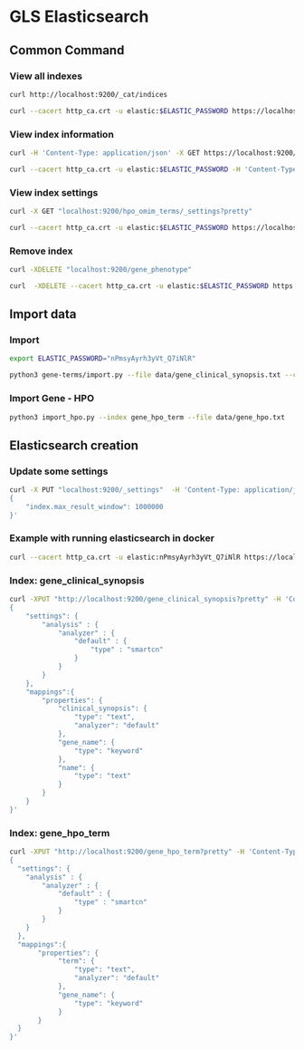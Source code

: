 # GLS Elasticsearch

## Common Command

### View all indexes
```bash
curl http://localhost:9200/_cat/indices

curl --cacert http_ca.crt -u elastic:$ELASTIC_PASSWORD https://localhost:9200/_cat/indices
```

### View index information
```bash
curl -H 'Content-Type: application/json' -X GET https://localhost:9200/phenotype_term?pretty

curl --cacert http_ca.crt -u elastic:$ELASTIC_PASSWORD -H 'Content-Type: application/json' -X GET https://localhost:9200/phenotype_term?pretty
```

### View index settings
```bash
curl -X GET "localhost:9200/hpo_omim_terms/_settings?pretty"

curl --cacert http_ca.crt -u elastic:$ELASTIC_PASSWORD https://localhost:9200/hpo_omim_terms/_settings?pretty
```

### Remove index
```bash
curl -XDELETE "localhost:9200/gene_phenotype"

curl  -XDELETE --cacert http_ca.crt -u elastic:$ELASTIC_PASSWORD https://localhost:9200/gene_phenotype
```

## Import data

### Import
```bash
export ELASTIC_PASSWORD="nPmsyAyrh3yVt_Q7iNlR"

python3 gene-terms/import.py --file data/gene_clinical_synopsis.txt --cacerts http_ca.crt --password $ELASTIC_PASSWORD
```

### Import Gene - HPO
```bash
python3 import_hpo.py --index gene_hpo_term --file data/gene_hpo.txt
```

## Elasticsearch creation

### Update some settings
```bash
curl -X PUT "localhost:9200/_settings"  -H 'Content-Type: application/json' -d'
{
    "index.max_result_window": 1000000
}'
```

### Example with running elasticsearch in docker
```bash
curl --cacert http_ca.crt -u elastic:nPmsyAyrh3yVt_Q7iNlR https://localhost:9200
```

### Index: gene_clinical_synopsis
```bash
curl -XPUT "http://localhost:9200/gene_clinical_synopsis?pretty" -H 'Content-Type: application/json' -d'
{
    "settings": {
        "analysis" : {
            "analyzer" : {
                "default" : {
                    "type" : "smartcn"
                }
            }
        }
    },
    "mappings":{
        "properties": {
            "clinical_synopsis": {
                "type": "text",
                "analyzer": "default"
            },
            "gene_name": {
                "type": "keyword"
            },
            "name": {
                "type": "text"
            }
        }
    }
}'
```

### Index: gene_hpo_term
``` bash
curl -XPUT "http://localhost:9200/gene_hpo_term?pretty" -H 'Content-Type: application/json' -d'
{
  "settings": {
    "analysis" : {
        "analyzer" : {
            "default" : {
                "type" : "smartcn"
            }
        }
    }
  },
  "mappings":{
       "properties": {
            "term": {
                "type": "text",
                "analyzer": "default"
            },
            "gene_name": {
                "type": "keyword"
            }
       }
  }
}'
```

